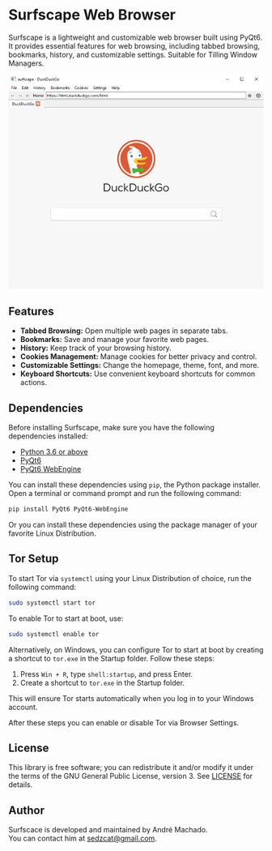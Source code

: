 # Surfscape Web Browser

Surfscape is a lightweight and customizable web browser built using PyQt6. It provides essential features for web browsing, including tabbed browsing, bookmarks, history, and customizable settings. Suitable for Tilling Window Managers.

![Surfscape Web Browser](https://raw.githubusercontent.com/machaddr/surfscape/main/screenshots/browser.png)

## Features

- **Tabbed Browsing:** Open multiple web pages in separate tabs.
- **Bookmarks:** Save and manage your favorite web pages.
- **History:** Keep track of your browsing history.
- **Cookies Management:** Manage cookies for better privacy and control.
- **Customizable Settings:** Change the homepage, theme, font, and more.
- **Keyboard Shortcuts:** Use convenient keyboard shortcuts for common actions.

## Dependencies

Before installing Surfscape, make sure you have the following dependencies installed:

- [Python 3.6 or above](https://www.python.org/downloads/)
- [PyQt6](https://pypi.org/project/PyQt6/)
- [PyQt6 WebEngine](https://pypi.org/project/PyQt6-WebEngine/)


You can install these dependencies using `pip`, the Python package installer. Open a terminal or command prompt and run the following command:

```bash
pip install PyQt6 PyQt6-WebEngine
```

Or you can install these dependencies using the package manager of your favorite Linux Distribution.

## Tor Setup
To start Tor via `systemctl` using your Linux Distribution of choice, run the following command:

```bash
sudo systemctl start tor
```

To enable Tor to start at boot, use:

```bash
sudo systemctl enable tor
```

Alternatively, on Windows, you can configure Tor to start at boot by creating a shortcut to `tor.exe` in the Startup folder. Follow these steps:

1. Press `Win + R`, type `shell:startup`, and press Enter.
2. Create a shortcut to `tor.exe` in the Startup folder.

This will ensure Tor starts automatically when you log in to your Windows account.

After these steps you can enable or disable Tor via Browser Settings.

## License
This library is free software; you can redistribute it and/or modify it under
the terms of the GNU General Public License, version 3. See [LICENSE](LICENSE) for details.

## Author
Surfscace is developed and maintained by André Machado. <br />You can contact him at sedzcat@gmail.com.
